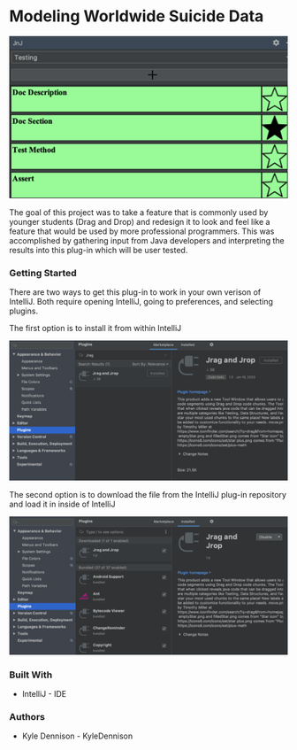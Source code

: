 # Modeling Worldwide Suicide Data

![demo1](Pictures/demoPicture.png)

The goal of this project was to take a feature that is commonly used by younger students (Drag and Drop) and redesign it to 
look and feel like a feature that would be used by more professional programmers. This was accomplished by gathering input from Java developers and interpreting the results into this plug-in which will be user tested. 

### Getting Started 

There are two ways to get this plug-in to work in your own verison of IntelliJ. Both require opening IntelliJ, going to preferences, and selecting plugins.

The first option is to install it from within IntelliJ

![step 1](Pictures/instruction1.png)

The second option is to download the file from the IntelliJ plug-in repository and load it in inside of IntelliJ 

![Step 2](Pictures/instruction2.png)

### Built With 

* IntelliJ - IDE

### Authors 

* Kyle Dennison - KyleDennison

